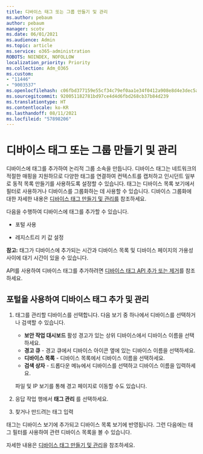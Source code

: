 ```yaml
---
title: 디바이스 태그 또는 그룹 만들기 및 관리
ms.author: pebaum
author: pebaum
manager: scotv
ms.date: 06/01/2021
ms.audience: Admin
ms.topic: article
ms.service: o365-administration
ROBOTS: NOINDEX, NOFOLLOW
localization_priority: Priority
ms.collection: Adm_O365
ms.custom:
- "11446"
- "9003537"
ms.openlocfilehash: c06fbd377159e55cf34c79ef0aa1e34f0412a908e8d4e3dec5ad088c9b8b818a
ms.sourcegitcommit: 920051182781bd97ce4d4d6fbd268cb37b84d239
ms.translationtype: HT
ms.contentlocale: ko-KR
ms.lasthandoff: 08/11/2021
ms.locfileid: "57898206"
---
```

# <a name="create-and-manage-device-tags-or-groups"></a>디바이스 태그 또는 그룹 만들기 및 관리

디바이스에 태그를 추가하여 논리적 그룹 소속을 만듭니다. 디바이스 태그는 네트워크의 적절한 매핑을 지원하므로 다양한 태그를 연결하여 컨텍스트를 캡처하고 인시던트 일부로 동적 목록 만들기를 사용하도록 설정할 수 있습니다. 태그는 디바이스 목록 보기에서 필터로 사용하거나 디바이스를 그룹화하는 데 사용할 수 있습니다. 디바이스 그룹화에 대한 자세한 내용은 [디바이스 태그 만들기 및 관리를](https://docs.microsoft.com/microsoft-365/security/defender-endpoint/machine-tags) 참조하세요.

다음을 수행하여 디바이스에 태그를 추가할 수 있습니다.

- 포털 사용

- 레지스트리 키 값 설정
 
**참고:** 태그가 디바이스에 추가되는 시간과 디바이스 목록 및 디바이스 페이지의 가용성 사이에 대기 시간이 있을 수 있습니다.

API를 사용하여 디바이스 태그를 추가하려면 [디바이스 태그 API 추가 또는 제거](https://docs.microsoft.com/microsoft-365/security/defender-endpoint/add-or-remove-machine-tags)를 참조하세요.

## <a name="add-and-manage-device-tags-using-the-portal"></a>포털을 사용하여 디바이스 태그 추가 및 관리

1. 태그를 관리할 디바이스를 선택합니다. 다음 보기 중 하나에서 디바이스를 선택하거나 검색할 수 있습니다.

    - **보안 작업 대시보드** 활성 경고가 있는 상위 디바이스에서 디바이스 이름을 선택하세요.
    - **경고 큐** - 경고 큐에서 디바이스 아이콘 옆에 있는 디바이스 이름을 선택하세요.
    - **디바이스 목록** - 디바이스 목록에서 디바이스 이름을 선택하세요.
    - **검색 상자** - 드롭다운 메뉴에서 디바이스를 선택하고 디바이스 이름을 입력하세요.

    파일 및 IP 보기를 통해 경고 페이지로 이동할 수도 있습니다.

1. 응답 작업 행에서 **태그 관리** 를 선택하세요.

1. 찾거나 만드려는 태그 입력

태그는 디바이스 보기에 추가되고 디바이스 목록 보기에 반영됩니다. 그런 다음에는 태그 필터를 사용하여 관련 디바이스 목록을 볼 수 있습니다.

자세한 내용은 [디바이스 태그 만들기 및 관리](https://docs.microsoft.com/microsoft-365/security/defender-endpoint/machine-tags)을 참조하세요.
